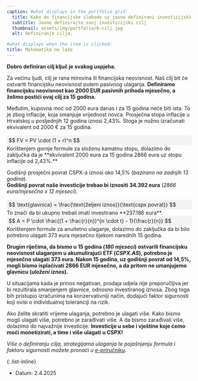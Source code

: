 ```yaml
---
caption: #what displays in the portfolio grid:
  title: Kako do financijske slobode uz jasno definirani investicijski cilj!
  subtitle: Jasno definirajte svoj investicijski cilj
  thumbnail: assets/img/portfolio/6-cilj.jpg
  alt: Definiranje cilja.

#what displays when the item is clicked:
title: Matematika ne laže
---
```

**Dobro definiran cilj ključ je svakog uspjeha.**

Za većinu ljudi, cilj je rana mirovina ili financijska neovisnost. 
Naš cilj bit će ostvariti financijsku neovisnost putem pasivnog ulaganja. 
**Definiramo financijsku neovisnost kao 2000 EUR pasivnih prihoda mjesečno, a želimo postići ovaj cilj za 15 godina.**
 
Međutim, kupovna moć od 2000 eura danas i za 15 godina neće biti ista. To je zbog inflacije, koja smanjuje vrijednost novca. Prosječna stopa inflacije u Hrvatskoj u posljednjih 12 godina iznosi 2,43%. Stoga je nužno izračunati ekvivalent od 2000 € za 15 godina.
 
<div style="background-color:#f3f3f3; padding:5px; border-radius:8px; font-size: 1em;"> $$ FV = PV \cdot (1 + r)^n $$</div>
Korištenjem gornje formule za složenu kamatnu stopu, dolazimo do zaključka da je **ekvivalent 2000 eura za 15 godina 2866 eura uz stopu inflacije od 2,43%.**
 
Godišnji prosječni povrat CSPX-a iznosi oko 14,5% (*bazirano na zadnjih 13 godina*). 
<br>**Godišnji povrat naše investicije trebao bi iznositi 34.392 eura** (*2866 eura/mjesečno x 12 mjeseci*).
 
<div style="background-color:#f3f3f3; padding:5px; border-radius:8px; font-size: 1em;"> $$ \text{glavnica} = \frac{\text{željeni iznos}}{\text{cspx povrat}} $$ </div>
To znači da bi ukupno trebali imati investirano **237.186 eura**.
 
<div style="background-color:#f3f3f3; padding:5px; border-radius:8px; font-size: 1em;"> $$ A = P \cdot \frac{(1 + \frac{r}{n})^{n \cdot t} - 1}{\frac{r}{n}} $$ </div>
Korištenjem formule za anuitetno ulaganje, dolazimo do zaključka da bi bilo potrebno ulagati 373 eura mjesečno tijekom narednih 15 godina.
 
**Drugim riječima, da bismo u 15 godina (*180 mjeseci*) ostvarili financijsku neovisnost ulaganjem u akumulirajući ETF (*CSPX.AS*), potrebno je mjesečno ulagati 373 eura. Nakon 15 godina, uz godišnji povrat od 14,5%, mogli bismo isplaćivati 2866 EUR mjesečno, a da pritom ne umanjujemo glavnicu (*uloženi iznos*).**
 
U situacijama kada je prinos negativan, prodaja udjela nije preporučljiva jer bi rezultirala smanjenjem glavnice, odnosno investiranog iznosa.
Zbog toga bih pristupio izračunima na konzervativniji način, dodajući faktor sigurnosti koji ovisi o individualnoj toleranciji na rizik.
 
Ako želite skratiti vrijeme ulaganja, potrebno je ulagati više.
Kako bismo mogli ulagati više, potrebno je zarađivati više.
A da bismo zarađivali više, dolazimo do najvažnije investicije:
**Investicije u sebe i vještine koje ćemo moći monetizirati, a time i više ulagati u CSPX!**

*Više o definiranju cilja, strategijama ulaganja te pojašnjenju formula i faktoru sigurnosti možete pronaći u [e-priručniku](https://pasivno-investiranje.lemonsqueezy.com/buy/c8585042-170b-4032-8c41-65ef9cdfeaf4).*


{:.list-inline} 
- Datum: 2.4.2025

<!-- MathJax support -->
<script type="text/javascript" async
  src="https://cdnjs.cloudflare.com/ajax/libs/mathjax/2.7.7/MathJax.js?config=TeX-MML-AM_CHTML">
</script>
